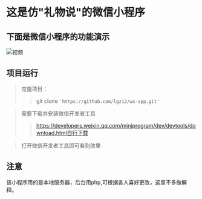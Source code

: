 # 这是仿"礼物说"的微信小程序

## 下面是微信小程序的功能演示

![视频](./wx-app.gif)

## 项目运行
>克隆项目：
>>git clone `'https://github.com/lgz12/wx-app.git'`

>需要下载并安装微信开发者工具
>>https://developers.weixin.qq.com/miniprogram/dev/devtools/download.html自行下载

>打开微信开发者工具即可看到效果

## 注意
该小程序用的是本地服务器，后台用php,可根据各人喜好更改，这里不多做解释。
